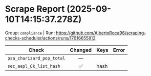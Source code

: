 # Scrape Report (2025-09-10T14:15:37.278Z)

Group: `compliance`  |  Run: https://github.com/AlbertoRoca96/scraping-checks-scheduler/actions/runs/17616655812

| Check | Changed | Keys | Error |
|---|:---:|:--|:--|
| `psa_charizard_pop_total` | — |  |  |
| `sec_aapl_8k_list_hash` | ✅ | hash |  |
